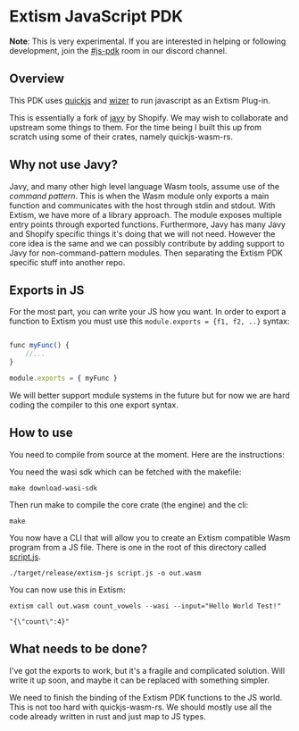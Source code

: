 # Extism JavaScript PDK

**Note**: This is very experimental. If you are interested in helping or following development, join the [#js-pdk](https://discord.com/channels/1011124058408112148/1062468347851178165) room in our discord channel.

## Overview

This PDK uses [quickjs](https://bellard.org/quickjs/) and [wizer](https://github.com/bytecodealliance/wizer) to run javascript as an Extism Plug-in.

This is essentially a fork of [javy](https://github.com/Shopify/javy) by Shopify. We may wish to collaborate and upstream some things to them. For the time being I built this up from scratch using some of their crates, namely quickjs-wasm-rs.

## Why not use Javy?

Javy, and many other high level language Wasm tools, assume use of the *command pattern*. This is when the Wasm module only exports a main function and communicates with the host through stdin and stdout. With Extism, we have more of a library approach. The module exposes multiple entry points through exported functions. Furthermore, Javy has many Javy and Shopify specific things it's doing that we will not need. However the core idea is the same and we can possibly contribute by adding support to Javy for non-command-pattern modules. Then separating the Extism PDK specific stuff into another repo.

## Exports in JS

For the most part, you can write your JS how you want. In order to export a function to Extism you must use this `module.exports = {f1, f2, ..}` syntax:

```js

func myFunc() {
    //...
}

module.exports = { myFunc }
```

We will better support module systems in the future but for now we are hard coding the compiler to this one export syntax.


## How to use

You need to compile from source at the moment. Here are the instructions:

You need the wasi sdk which can be fetched with the makefile:

```
make download-wasi-sdk
```

Then run make to compile the core crate (the engine) and the cli:

```
make
```

You now have a CLI that will allow you to create an Extism compatible Wasm program from a JS file. There is one in the root of this directory called [script.js](/script.js).


```
./target/release/extism-js script.js -o out.wasm
```

You can now use this in Extism:

```
extism call out.wasm count_vowels --wasi --input="Hello World Test!"

"{\"count\":4}"
```


## What needs to be done?

I've got the exports to work, but it's a fragile and complicated solution. Will write it up soon, and maybe it can be replaced with something simpler.

We need to finish the binding of the Extism PDK functions to the JS world. This is not too hard with quickjs-wasm-rs. We should mostly use all the code already written in rust and just map to JS types. 
